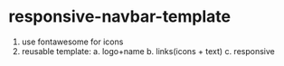 # responsive-navbar-template
1. use fontawesome for icons
2. reusable template:
  a. logo+name
  b. links(icons + text)
  c. responsive 

